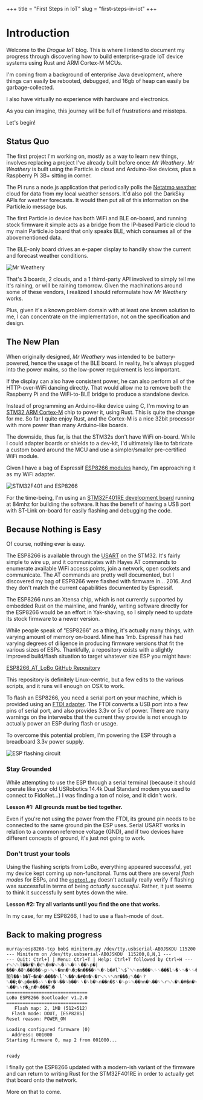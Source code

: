 +++
title = "First Steps in IoT"
slug = "first-steps-in-iot"
+++

# Introduction

Welcome to the _Drogue IoT_ blog. This is where I intend to document 
my progress through discovering how to build enterprise-grade IoT device
systems using Rust and ARM Cortex-M MCUs.

I'm coming from a background of enterprise Java development, where things
can easily be rebooted, debugged, and 16gb of heap can easily be garbage-collected.

I also have virtually no experience with hardware and electronics.

As you can imagine, this journey will be full of frustrations and missteps.

Let's begin!

## Status Quo

The first project I'm working on, mostly as a way to learn new things, involves
replacing a project I've already built before once: _Mr Weathery_.  _Mr Weathery_
is built using the Particle.io cloud and Arduino-like devices, plus a Raspberry Pi
3B+ sitting in corner. 

The Pi runs a node.js application that periodically polls the [Netatmo weather](https://www.netatmo.com/en-us/weather) 
cloud for data from my local weather sensors. It'd also poll the DarkSky APIs for weather
forecasts. It would then put all of this information on the Particle.io message bus.

The first Particle.io device has both WiFi and BLE on-board, and running stock firmware
it simple acts as a bridge from the IP-based Particle cloud to my main Particle.io board that
only speaks BLE, which consumes all of the abovementioned data.

The BLE-only board drives an e-paper display to handily show the current and forecast
weather conditions.

![Mr Weathery](/images/weathery-bare.png)

That's 3 boards, 2 clouds, and a 1 thirrd-party API involved to simply tell me it's raining,
or will be raining tomorrow. Given the machinations around some of these vendors, 
I realized I should reformulate how _Mr Weathery_ works.

Plus, given it's a known problem domain with at least one known solution to me,
I can concentrate on the implementation, not on the specification and design.

## The New Plan

When originally designed, _Mr Weathery_ was intended to be battery-powered, hence the
usage of the BLE board.  In reality, he's always plugged into the power mains, so the
low-power requirement is less important. 

If the display can also have consistent power, he can also perform all of the HTTP-over-WiFi 
dancing directly. That would allow me to remove both the Raspberry Pi and the 
WiFi-to-BLE bridge to produce a standalone device.

Instead of programming an Arduino-like device using C, I'm moving to an 
[STM32 ARM Cortex-M](https://www.st.com/en/microcontrollers-microprocessors/stm32-32-bit-arm-cortex-mcus.html)
chip to power it, using Rust. This is quite the change for me. So far I quite enjoy Rust,
and the Cortex-M is a nice 32bit processor with more power than many Arduino-like boards.

The downside, thus far, is that the STM32s don't have WiFi on-board. While I could adapter boards
or shields to a dev-kit, I'd ultimately like to fabricate a custom board around the MCU and
use a simpler/smaller pre-certified WiFi module.

Given I have a bag of Espressif [ESP8266 modules](https://en.wikipedia.org/wiki/ESP8266) handy, 
I'm approaching it as my WiFi adapter.

![STM32F401 and ESP8266](/images/f401-esp8266.jpg)

For the time-being, I'm using an [STM32F401RE development board](https://www.digikey.com/product-detail/en/stmicroelectronics/NUCLEO-F401RE/497-14360-ND/4695525) 
running at 84mhz for building the software. It has the benefit of having a USB port with ST-Link on-board
for easily flashing and debugging the code.

## Because Nothing is Easy

Of course, nothing ever is easy.

The ESP8266 is available through the [USART](https://en.wikipedia.org/wiki/Universal_synchronous_and_asynchronous_receiver-transmitter) 
on the STM32. It's fairly simple to wire
up, and it communicates with Hayes AT commands to enumerate available WiFi access points,
join a network, open sockets and communicate.  The AT commands are pretty well documented,
but I discovered my bag of ESP8266 were flashed with firmware in... 2016.  And they don't
match the current capabilities documented by Espressif. 

The ESP8266 runs an Xtensa chip, which is not currently supported by embedded Rust on the 
mainline, and frankly, writing software directly for the ESP8266 would be an effort in 
Yak-shaving, so I simply need to update its stock firmware to a newer version.

While people speak of "ESP8266" as a thing, it's actually many things, with varying amount 
of memory on-board. Mine has 1mb. Espressif has had varying degrees of diligence in producing
firmware versions that fit the various sizes of ESPs. Thankfully, a repository exists with
a slightly improved build/flash situation to target whatever size ESP you might have:

[ESP8266_AT_LoBo GitHub Repository](https://github.com/loboris/ESP8266_AT_LoBo/)

This repository is definitely Linux-centric, but a few edits to the various scripts, and
it runs will enough on OSX to work.

To flash an ESP8266, you need a serial port on your machine, which is provided using
an [FTDI adapter](https://www.amazon.com/Adapter-Serial-Converter-Development-Projects/dp/B075N82CDL). 
The FTDI converts a USB port into a few pins of serial port, and also 
provides 3.3v or 5v of power. There are many warnings on the interwebs that the current 
they provide is not enough to actually power an ESP during flash or usage.

To overcome this potential problem, I'm powering the ESP through a breadboard 3.3v 
power supply.

![ESP flashing circuit](/images/esp-flash-circuit.jpeg)

### Stay Grounded

While attempting to use the ESP through a serial terminal (because it should operate
like your old USRobotics 14.4k Dual Standard modem you used to connect to FidoNet...)
I was finding a ton of noise, and it didn't work. 

**Lesson #1: All grounds must be tied together.**

Even if you're not using the power from the FTDI, its ground pin needs to be connected
to the same ground pin the ESP uses. Serial USART works in relation to a common reference 
voltage (GND), and if two devices have different concepts of ground, it's just not going to work.

### Don't trust your tools

Using the flashing scripts from LoBo, everything appeared successful, yet my device
kept coming up non-funcitonal. Turns out there are several _flash modes_ for ESPs, and
the [`esptool.py`](https://github.com/espressif/esptool) doesn't actually really verify if flashing was successful in terms of
being _actually successful_. Rather, it just seems to think it successfully sent bytes
down the wire.

**Lesson #2: Try all variants until you find the one that works.**

In my case, for my ESP8266, I had to use a flash-mode of `dout`. 

## Back to making progress

```
murray:esp8266-tcp bob$ miniterm.py /dev/tty.usbserial-AB0JSKDU 115200
--- Miniterm on /dev/tty.usbserial-AB0JSKDU  115200,8,N,1 ---
--- Quit: Ctrl+] | Menu: Ctrl+T | Help: Ctrl+T followed by Ctrl+H ---
r␘␂␀l��r�␀�c␂�n�␄␘�␌␘�␌␜��␜p�|���␀�8␂��ǒ��␜p␌␘␌�nn�␂�;�n����␌␛�␌b�#l`␛$`␛␄nn���␀␌␜���l␜�␌␟�␌␜�␌b�␄n��n�䎀l��␌b�ľ~�n�␃����␀l`␛��␒�#�n�␄�r␘␂␎␂nr���;␂��␌?␐��;�␂p�n��܀␌␜�r�␜��␜b��␌␜�␌b�␄n��n�$␏�␜p␌␘��nn�␃��␌␘r␘␂�␒�#�n�␄␏r␘␂␎␂nr���;␂��␌?␐��␂␎r�ےn�␄���߬�
==============================
LoBo ESP8266 Bootloader v1.2.0
==============================
   Flash map: 2, 1MB (512+512)
  Flash mode: DOUT, [ESP8285]
Reset reason: POWER_ON

Loading configured firmware (0)
  Address: 001000
Starting firmware 0, map 2 from 001000...


ready

```

I finally got the ESP8266 updated with a modern-ish variant of the firmware and
can return to writing Rust for the STM32F401RE in order to actually get that
board onto the network.

More on that to come.



